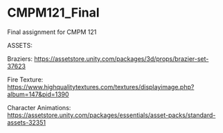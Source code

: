 # CMPM121_Final
Final assignment for CMPM 121

ASSETS:

Braziers: https://assetstore.unity.com/packages/3d/props/brazier-set-37623

Fire Texture: https://www.highqualitytextures.com/textures/displayimage.php?album=147&pid=1390

Character Animations: https://assetstore.unity.com/packages/essentials/asset-packs/standard-assets-32351
